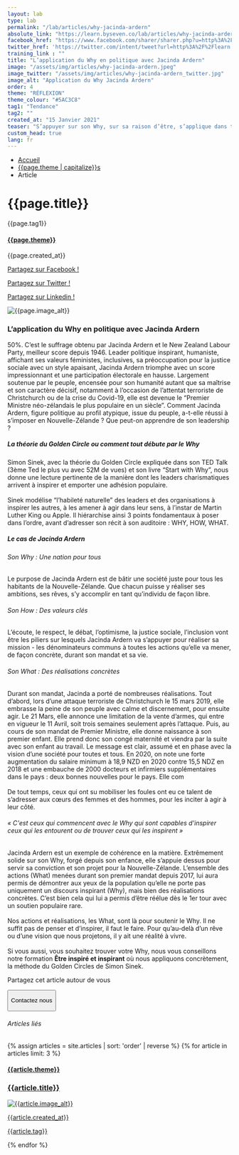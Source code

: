 ```yaml
---
layout: lab
type: lab
permalink: "/lab/articles/why-jacinda-ardern"
absolute_link: "https://learn.byseven.co/lab/articles/why-jacinda-ardern"
facebook_href: "https://www.facebook.com/sharer/sharer.php?u=http%3A%2F%2Flearn.byseven.co%2Flab%2Farticles%2Fwhy-jacinda-ardern&amp;src=sdkpreparse"
twitter_href: 'https://twitter.com/intent/tweet?url=http%3A%2F%2Flearn.byseven.co%2Flab%2Farticles%2Fwhy-jacinda-ardern&text=L%E2%80%99application%20du%20Why%20en%20politique%20avec%20Jacinda%20Ardern'
training_link : ""
title: "L’application du Why en politique avec Jacinda Ardern"
image: "/assets/img/articles/why-jacinda-ardern.jpeg"
image_twitter: "/assets/img/articles/why-jacinda-ardern_twitter.jpg"
image_alt: "Application du Why Jacinda Ardern"
order: 4
theme: "RÉFLEXION"
theme_colour: "#5AC3C8"
tag1: "Tendance"
tag2: ""
created_at: "15 Janvier 2021"
teaser: "S’appuyer sur son Why, sur sa raison d’être, s’applique dans tous secteurs, y compris en politique. Le Premier Ministre néo-zélandais, Yacinda Ardern en est un bon exemple puisqu’elle a su appliquer le Why dans un cadre politique."
custom_head: true
lang: fr
---
```


<div class="container-lab-article">
  <div class="lab-breadcrumb">
    <nav aria-label="Breadcrumb" class="breadcrumb">
      <ul>
          <li><a href="/lab">Accueil</a></li>
          <li><a href="/lab/{{page.theme | downcase}}s">{{page.theme | capitalize}}s</a></li>
          <li><span aria-current="page">Article</span></li>
      </ul>
    </nav>
  </div>
  <div class="lab-article-banner">
    <h1>{{page.title}}</h1>
    <div class="flex-row-between-centered">
      <p class="lab-article-banner-tag">{{page.tag1}}</p>
    </div>
    <div class="lab-article-banner-tags">
      <div class="lab-article-banner-tags-left">
        <a href="/lab/{{page.theme | downcase}}s"><h4 style='background-color: {{page.theme_colour}};'>{{page.theme}}</h4></a>
        <p class="lab-article-banner-tags-date">{{page.created_at}}</p>
      </div>
      <div class="lab-article-banner-tags-right">
        <div class="fb-share-button" data-href="{{page.absolute_link}}" data-layout="button" data-size="small">
          <a target="_blank" href="{{page.facebook_href}}" class='tooltip-facebook'>
            <i class="fab fa-facebook-f"></i>
            <div class="top">
              <p>Partagez sur Facebook !</p>
              <i></i>
            </div>
          </a>
        </div>
          <a class='tooltip-twitter' href='{{page.twitter_href}}' target="_blank">
            <i class="fab fa-twitter"></i>
            <div class="top">
              <p>Partagez sur Twitter !</p>
              <i></i>
            </div>
          </a>
          <a class='tooltip-linkedin' href='https://www.linkedin.com/sharing/share-offsite/?url={{site.url}}{{page.url}}' target='_blank'>
            <i class="fab fa-linkedin-in"></i>
            <div class="top">
              <p>Partagez sur Linkedin !</p>
              <i></i>
            </div>
          </a>
      </div>
    </div>
    <img src="{{page.image}}" alt="{{page.image_alt}}" style='object-position: 50% 85%;'>
  </div>
  <div class="lab-article-text">
    <div class="lab-article-text-primary">
      <h3 style='color: {{page.theme_colour}};'>L’application du Why en politique avec Jacinda Ardern</h3>
      <p>50%. C’est le suffrage obtenu par Jacinda Ardern et le New Zealand Labour Party, meilleur score depuis 1946. Leader politique inspirant, humaniste, affichant ses valeurs féministes, inclusives, sa préoccupation pour la justice sociale avec un style apaisant, Jacinda Ardern triomphe avec un score impressionnant et une participation électorale en hausse. Largement soutenue par le peuple, encensée pour son humanité autant que sa maîtrise et son caractère décisif, notamment à l’occasion de l’attentat terroriste de Christchurch ou de la crise du Covid-19, elle est devenue le “Premier Ministre néo-zélandais le plus populaire en un siècle”. Comment Jacinda Ardern, figure politique au profil atypique, issue du peuple, a-t-elle réussi à s’imposer en Nouvelle-Zélande ? Que peut-on apprendre de son leadership ?</p>
      <div class="lab-article-text-separator" style='border: solid 2px {{page.theme_colour}};'></div>
    </div>
    <div class="lab-article-text-secondary">
      <h5>La théorie du Golden Circle ou comment tout débute par le Why</h5>
      <p>Simon Sinek, avec la théorie du Golden Circle expliquée dans son TED Talk (3ème Ted le plus vu avec 52M de vues) et son livre “Start with Why”, nous donne une lecture pertinente de la manière dont les leaders charismatiques arrivent à inspirer et emporter une adhésion populaire.
      <br><br>
      Sinek modélise “l’habileté naturelle” des leaders et des organisations à inspirer les autres, à les amener à agir dans leur sens, à l’instar de Martin Luther King ou Apple. Il hiérarchise ainsi 3 points fondamentaux à poser dans l’ordre, avant d’adresser son récit à son auditoire : WHY, HOW, WHAT.
      </p>
    </div>
    <div class="lab-article-text-secondary">
      <h5>Le cas de Jacinda Ardern</h5>
    </div>
    <div class="lab-article-text-secondary">
      <h6>Son Why : Une nation pour tous</h6>
      <p>Le purpose de Jacinda Ardern est de bâtir une société juste pour tous les habitants de la Nouvelle-Zélande. Que chacun puisse y réaliser ses ambitions, ses rêves, s’y accomplir en tant qu’individu de façon libre.</p>
      <!-- <div class="lab-article-text-secondary-image">
        <img src="/assets/img/articles/communication-non-verbale-tiktok_secondary.jpeg" alt="Maîtriser sa communication non-verbale">
      </div> -->
    </div>
    <div class="lab-article-text-secondary">
      <h6>Son How : Des valeurs clés</h6>
      <p>L’écoute, le respect, le débat, l’optimisme, la justice sociale, l’inclusion vont être les piliers sur lesquels Jacinda Ardern va s’appuyer pour réaliser sa mission - les dénominateurs communs à toutes les actions qu’elle va mener, de façon concrète, durant son mandat et sa vie.</p>
    </div>
    <div class="lab-article-text-secondary">
      <h6>Son What : Des réalisations concrètes</h6>
      <p>Durant son mandat, Jacinda a porté de nombreuses réalisations. Tout d’abord, lors d’une attaque terroriste de Christchurch le 15 mars 2019, elle embrasse la peine de son peuple avec calme et discernement, pour ensuite agir. Le 21 Mars, elle annonce une limitation de la vente d’armes, qui entre en vigueur le 11 Avril, soit trois semaines seulement après l’attaque. Puis, au cours de son mandat de Premier Ministre, elle donne naissance à son premier enfant. Elle prend donc son congé maternité et viendra par la suite avec son enfant au travail. Le message est clair, assumé et en phase avec la vision d’une société pour toutes et tous. En 2020, on note une forte augmentation du salaire minimum à 18,9 NZD en 2020 contre 15,5 NDZ en 2018 et une embauche de 2000 docteurs et infirmiers supplémentaires dans le pays : deux bonnes nouvelles pour le pays. Elle com
      <br><br>
      De tout temps, ceux qui ont su mobiliser les foules ont eu ce talent de s’adresser aux cœurs des femmes et des hommes, pour les inciter à agir à leur côté.
      </p>
<!-- <button class="btn" type="button" style='background-color: {{page.theme_colour}};'><p>En savoir plus sur la formation</p></button> -->
    </div>
    <div class="lab-article-text-secondary">
      <h6>« C'est ceux qui commencent avec le Why qui sont capables d'inspirer ceux qui les entourent ou de trouver ceux qui les inspirent »</h6>
      <p>Jacinda Ardern est un exemple de cohérence en la matière. Extrêmement solide sur son Why, forgé depuis son enfance, elle s’appuie dessus pour servir sa conviction et son projet pour la Nouvelle-Zélande. L’ensemble des actions (What) menées durant son premier mandat depuis 2017, lui aura permis de démontrer aux yeux de la population qu’elle ne porte pas uniquement un discours inspirant (Why), mais bien des réalisations concrètes. C’est bien cela qui lui a permis d’être réélue dès le 1er tour avec un soutien populaire rare.
      <br><br>
      Nos actions et réalisations, les What, sont là pour soutenir le Why. Il ne suffit pas de penser et d’inspirer, il faut le faire. Pour qu’au-delà d’un rêve ou d’une vision que nous projetons, il y ait une réalité à vivre.
      <br><br>
      Si vous aussi, vous souhaitez trouver votre Why, nous vous conseillons notre formation <strong>Être inspiré et inspirant</strong> où nous appliquons concrètement, la méthode du Golden Circles de Simon Sinek.
      </p>
    </div>
    <div class="lab-article-text-medias">
      <p>Partagez cet article autour de vous</p>
      <a target="_blank" href="{{page.facebook_href}}"><i class="fab fa-facebook-f"></i></a>
      <a href='{{page.twitter_href}}' target="_blank"><i class="fab fa-twitter"></i></a>
      <a href='https://www.linkedin.com/sharing/share-offsite/?url={{site.url}}{{page.url}}' target='_blank'><i class="fab fa-linkedin-in"></i></a>
    </div>
    <!-- <button class='btn btn-navbar-lab-2' data-toggle='modal' data-target='#contactUs'><p>Contactez nous</p></button> -->
    <a href="/" target="_blank">
      <button class='btn btn-navbar-lab-2'><p>Contactez nous</p></button>
    </a>
  </div>
</div>
<div class="lab-article-recents">
  <h6>Articles liés</h6>
  <div class="row">
    {% assign articles = site.articles | sort: 'order' | reverse %}
    {% for article in articles limit: 3 %}
    <div class="col-md-4">
      <a href="{{article.permalink}}">
        <div class="lab-article-recents-card">
          <h4 style='background-color: {{article.theme_colour}};'>{{article.theme}}</h4>
          <h3 class="lab-article-recents-card-title">{{article.title}}</h3>
          <div class="lab-article-recents-separator" style='border: 2px solid {{article.theme_colour}}'></div>
          <img src="{{article.image}}" alt="{{article.image_alt}}">
          <div class="lab-article-recents-tags">
            <p>{{article.created_at}}</p>
            <p>{{article.tag}}</p>
            <p></p>
          </div>
        </div>
      </a>
    </div>
    {% endfor %}
  </div>
</div>

<!-- Modal -->
<!-- <div class="modal fade" id="contactUs" tabindex="-1" role="dialog" aria-labelledby="myModalLabel">
  <div class="modal-dialog" role="document">
    <div class="modal-content">
      <div class="modal-header">
        <button type="button" class="close" data-dismiss="modal" aria-label="Close"><span aria-hidden="true">&times;</span></button>
        <div id="modal-title" style=" display: flex; justify-content: space-between;">
          <h3 class="modal-title" id="myModalLabel">Contactez-nous</h3>
        </div>
      </div>
      <div class="modal-body" id="modalNewBookinBody">
        <form action="https://seven-builder.herokuapp.com/contact_form" method="GET" id="contact-form">
          <div class="form-group">
            <label for="form-name">Votre nom</label>
            <input type="text" name="name" id='form-name' placeholder="Nom" class='form-control'>
          </div>
          <div class="form-group hidden">
            <label for="form-email">Votre adresse email</label>
            <input type="email" name="email_2" id='form-email2' placeholder="Adresse email" class='form-control'>
          </div>
          <div class="form-group">
            <label for="form-email">Votre adresse email</label>
            <input type="email" name="email" id='form-email' placeholder="Adresse email" class='form-control'>
          </div>
          <div class="form-group">
            <label for="form-message">Votre message</label>
            <textarea name="message" id="form-message" cols="30" rows="10" placeholder="Votre message" class='form-control'></textarea>
          </div>
          <button type="submit" class="btn contact-button" id='form-button'>Envoyez</button>
        </form>
      </div>
    </div>
  </div>
</div> -->

<script type="text/javascript">
  function recentCardFront() {
    var titles = document.querySelectorAll('.lab-article-recents-card-title');
    if (window.innerWidth > 1000) {
      var max = 0;
      titles.forEach((element) => {
        if (element.clientHeight > max) {
          max = element.clientHeight;
        }
      })
      titles.forEach((element) => {
        element.style.height = max.toString() + 'px';
      })
    } else {
      titles.forEach((element) => {
        element.style.height = 'auto';
      })
    }
  }
  recentCardFront();
  window.addEventListener('resize', recentCardFront);
</script>
